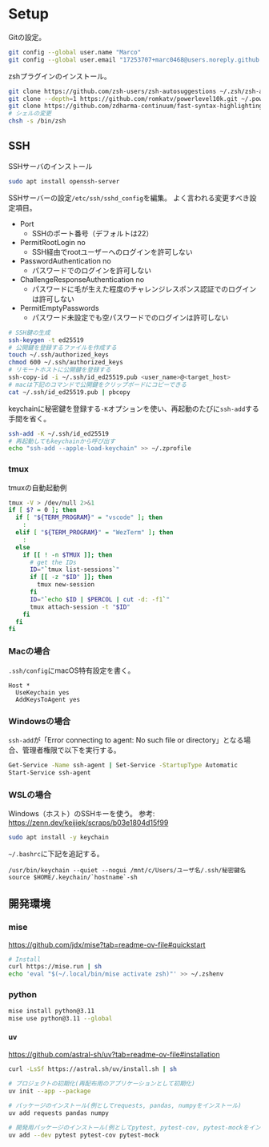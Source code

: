 # Setup

Gitの設定。

```sh
git config --global user.name "Marco"
git config --global user.email "17253707+marc0468@users.noreply.github.com"
```

zshプラグインのインストール。

```sh
git clone https://github.com/zsh-users/zsh-autosuggestions ~/.zsh/zsh-autosuggestions
git clone --depth=1 https://github.com/romkatv/powerlevel10k.git ~/.powerlevel10k
git clone https://github.com/zdharma-continuum/fast-syntax-highlighting ~/.zsh/fast-syntax-highlighting
# シェルの変更
chsh -s /bin/zsh
```

## SSH

SSHサーバのインストール

```sh
sudo apt install openssh-server
```

SSHサーバーの設定`/etc/ssh/sshd_config`を編集。
よく言われる変更すべき設定項目。

- Port
  - SSHのポート番号（デフォルトは22）
- PermitRootLogin no
  - SSH経由でrootユーザーへのログインを許可しない
- PasswordAuthentication no
  - パスワードでのログインを許可しない
- ChallengeResponseAuthentication no
  - パスワードに毛が生えた程度のチャレンジレスポンス認証でのログインは許可しない
- PermitEmptyPasswords
  - パスワード未設定でも空パスワードでのログインは許可しない

```sh
# SSH鍵の生成
ssh-keygen -t ed25519
# 公開鍵を登録するファイルを作成する
touch ~/.ssh/authorized_keys
chmod 600 ~/.ssh/authorized_keys
# リモートホストに公開鍵を登録する
ssh-copy-id -i ~/.ssh/id_ed25519.pub <user_name>@<target_host>
# macは下記のコマンドで公開鍵をクリップボードにコピーできる
cat ~/.ssh/id_ed25519.pub | pbcopy
```

keychainに秘密鍵を登録する`-K`オプションを使い、再起動のたびに`ssh-add`する手間を省く。

```sh
ssh-add -K ~/.ssh/id_ed25519
# 再起動してもkeychainから呼び出す
echo "ssh-add --apple-load-keychain" >> ~/.zprofile
```

### tmux

tmuxの自動起動例

```sh
tmux -V > /dev/null 2>&1
if [ $? = 0 ]; then
  if [ "${TERM_PROGRAM}" = "vscode" ]; then
    :
  elif [ "${TERM_PROGRAM}" = "WezTerm" ]; then
    :
  else
    if [[ ! -n $TMUX ]]; then
      # get the IDs
      ID="`tmux list-sessions`"
      if [[ -z "$ID" ]]; then
        tmux new-session
      fi
      ID="`echo $ID | $PERCOL | cut -d: -f1`"
      tmux attach-session -t "$ID"
    fi
  fi
fi
```

### Macの場合

`.ssh/config`にmacOS特有設定を書く。

```.ssh/config
Host *
  UseKeychain yes
  AddKeysToAgent yes
```

### Windowsの場合

`ssh-add`が「Error connecting to agent: No such file or directory」となる場合、管理者権限で以下を実行する。

```sh
Get-Service -Name ssh-agent | Set-Service -StartupType Automatic
Start-Service ssh-agent
```

### WSLの場合

Windows（ホスト）のSSHキーを使う。
参考: <https://zenn.dev/keijiek/scraps/b03e1804d15f99>

```sh
sudo apt install -y keychain
```

`~/.bashrc`に下記を追記する。

```.bashrc
/usr/bin/keychain --quiet --nogui /mnt/c/Users/ユーザ名/.ssh/秘密鍵名
source $HOME/.keychain/`hostname`-sh
```

## 開発環境

### mise

<https://github.com/jdx/mise?tab=readme-ov-file#quickstart>

```sh
# Install
curl https://mise.run | sh
echo 'eval "$(~/.local/bin/mise activate zsh)"' >> ~/.zshenv
```

### python

```sh
mise install python@3.11
mise use python@3.11 --global
```

#### uv

<https://github.com/astral-sh/uv?tab=readme-ov-file#installation>

```sh
curl -LsSf https://astral.sh/uv/install.sh | sh
```

```sh
# プロジェクトの初期化(再配布用のアプリケーションとして初期化)
uv init --app --package

# パッケージのインストール(例としてrequests, pandas, numpyをインストール)
uv add requests pandas numpy

# 開発用パッケージのインストール(例としてpytest, pytest-cov, pytest-mockをインストール)
uv add --dev pytest pytest-cov pytest-mock
```
